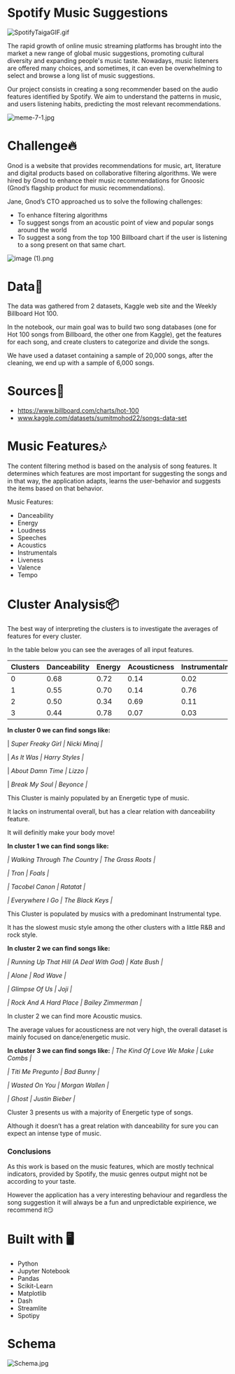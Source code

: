 # Spotify Music Suggestions

![SpotifyTaigaGIF.gif](https://github.com/JCabral88/Spotify_Music_Suggestions/blob/main/images/SpotifyTaigaGIF.gif?raw=true)

The rapid growth of online music streaming platforms has brought into the market a new range of global music suggestions, promoting cultural diversity and expanding people's music taste. Nowadays, music listeners are offered many choices, and sometimes, it can even be overwhelming to select and browse a long list of music suggestions.

Our project consists in creating a song recommender based on the audio features identified by Spotify. We aim to understand the patterns in music, and users listening habits, predicting the most relevant recommendations.

![meme-7-1.jpg](https://github.com/JCabral88/Spotify_Music_Suggestions/blob/main/images/meme-7-1.jpg?raw=true)

# **Challenge🔥**

Gnod is a website that provides recommendations for music, art, literature and digital products based on collaborative filtering algorithms. 
We were hired by Gnod to enhance their music recommendations for Gnoosic (Gnod’s flagship product for music recommendations).

Jane, Gnod’s CTO approached us to solve the following challenges:

- To enhance filtering algorithms
- To suggest songs from an acoustic point of view and popular songs around the world
- To suggest a song from the top 100 Billboard chart if the user is listening to a song present on that same chart.

![image (1).png](https://github.com/JCabral88/Spotify_Music_Suggestions/blob/main/images/image_(1).png?raw=true)

# **Data📄**

The data was gathered from 2 datasets, Kaggle web site and the Weekly Billboard Hot 100. 

In the notebook, our main goal was to build two song databases (one for Hot 100 songs from Billboard, the other one from Kaggle), get the features for each song, and create clusters to categorize and divide the songs.

We have used a dataset containing a sample of 20,000 songs, after the cleaning, we end up with a sample of 6,000 songs.

# **Sources🧭**

- https://www.billboard.com/charts/hot-100
- www.kaggle.com/datasets/sumitmohod22/songs-data-set

# **Music Features🎶**

The content filtering method is based on the analysis of song features. It determines which features are most important for suggesting the songs and in that way, the application adapts, learns the user-behavior and suggests the items based on that behavior.

Music Features:

- Danceability
- Energy
- Loudness
- Speeches
- Acoustics
- Instrumentals
- Liveness
- Valence
- Tempo

# **Cluster Analysis📦**

The best way of interpreting the clusters is to investigate the averages of features for every cluster.

In the table below you can see the averages of all input features.

| Clusters | Danceability | Energy | Acousticness | Instrumentalness | Valence |
| --- | --- | --- | --- | --- | --- |
| 0 | 0.68 | 0.72 | 0.14 | 0.02 | 0.72 |
| 1 | 0.55 | 0.70 | 0.14 | 0.76 | 0.44 |
| 2 | 0.50 | 0.34 | 0.69 | 0.11 | 0.33 |
| 3 | 0.44 | 0.78 | 0.07 | 0.03 | 0.38 |

**In cluster 0 we can find songs like:**

| *Super Freaky Girl  | Nicki Minaj |*

| *As It Was | Harry Styles |*

| *About Damn Time | Lizzo |*

| *Break My Soul | Beyonce |*

This Cluster is mainly populated by an Energetic type of music.

It lacks on instrumental overall, but has a clear relation with danceability feature.

It will definitly make your body move! 

**In cluster 1 we can find songs like:**

*| Walking Through The Country | The Grass Roots |*

*| Tron | Foals |*

*| Tacobel Canon | Ratatat |*

*| Everywhere I Go | The Black Keys |*

This Cluster is populated by musics with a predominant Instrumental type.

It has the slowest music style among the other clusters with a little R&B and rock style.

**In cluster 2 we can find songs like:**

*| Running Up That Hill (A Deal With God) | Kate Bush |*

*| Alone | Rod Wave |*

*| Glimpse Of Us | Joji |*

*| Rock And A Hard Place | Bailey Zimmerman |*

In cluster 2 we can find more Acoustic musics.

The average values for acousticness are not very high, the overall dataset is mainly focused on dance/energetic music.

**In cluster 3 we can find songs like:**
*| The Kind Of Love We Make | Luke Combs |*

*| Titi Me Pregunto | Bad Bunny |*

*| Wasted On You | Morgan Wallen |*

*| Ghost | Justin Bieber |*

Cluster 3 presents us with a majority of Energetic type of songs.

Although it doesn’t has a great relation with danceability for sure you can expect an intense type of music.

### Conclusions

As this work is based on the music features, which are mostly technical indicators, provided by Spotify, the music genres output might not be according to your taste.

However the application has a very interesting behaviour and regardless the song suggestion it will always be a fun and unpredictable expirience, we recommend it😏

# **Built with 🖥️**

- Python
- Jupyter Notebook
- Pandas
- Scikit-Learn
- Matplotlib
- Dash
- Streamlite
- Spotipy

# ****Schema****

![Schema.jpg](https://github.com/JCabral88/Spotify_Music_Suggestions/blob/main/images/Schema.jpg?raw=true)
